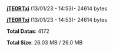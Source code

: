 [**jTE0RTxi**](/data/jTE0RTxi.txt) (13/01/23 - 14:53)- 24614 bytes

[**jTE0RTxi**](/data/jTE0RTxi.txt) (13/01/23 - 14:53)- 24614 bytes

**Total Datas**: 4172

**Total Size**: 26.03 MB / 26.0 MB